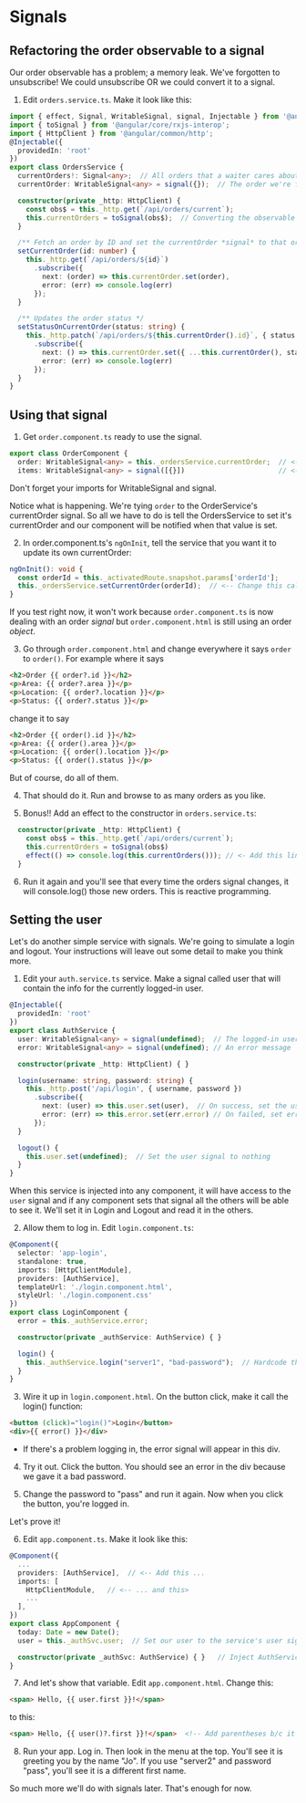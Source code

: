 # Signals
<!-- Time: 20min -->

## Refactoring the order observable to a signal
Our order observable has a problem; a memory leak. We've forgotten to unsubscribe! We could  unsubscribe OR we could convert it to a signal.

1. Edit `orders.service.ts`. Make it look like this:
```typescript
import { effect, Signal, WritableSignal, signal, Injectable } from '@angular/core';
import { toSignal } from '@angular/core/rxjs-interop';
import { HttpClient } from '@angular/common/http';
@Injectable({
  providedIn: 'root'
})
export class OrdersService {
  currentOrders!: Signal<any>;  // All orders that a waiter cares about
  currentOrder: WritableSignal<any> = signal({});  // The order we're focusing on right now

  constructor(private _http: HttpClient) {
    const obs$ = this._http.get(`/api/orders/current`);
    this.currentOrders = toSignal(obs$);  // Converting the observable to a signal
  }

  /** Fetch an order by ID and set the currentOrder *signal* to that order. */
  setCurrentOrder(id: number) {
    this._http.get(`/api/orders/${id}`)
      .subscribe({
        next: (order) => this.currentOrder.set(order),
        error: (err) => console.log(err)
      });
  }

  /** Updates the order status */
  setStatusOnCurrentOrder(status: string) {
    this._http.patch(`/api/orders/${this.currentOrder().id}`, { status: status })
      .subscribe({
        next: () => this.currentOrder.set({ ...this.currentOrder(), status: status }),
        error: (err) => console.log(err)
      });
  }
}
```

## Using that signal
1. Get `order.component.ts` ready to use the signal.
```typescript
export class OrderComponent {
  order: WritableSignal<any> = this._ordersService.currentOrder;  // <-- Change this line
  items: WritableSignal<any> = signal([{}])                       // <-- Add this line
```
Don't forget your imports for WritableSignal and signal.

Notice what is happening. We're tying `order` to the OrderService's currentOrder signal. So all we have to do is tell the OrdersService to set it's currentOrder and our component will be notified when that value is set.

2. In order.component.ts's `ngOnInit`, tell the service that you want it to update its own currentOrder:
```typescript
ngOnInit(): void {
  const orderId = this._activatedRoute.snapshot.params['orderId'];
  this._ordersService.setCurrentOrder(orderId);  // <-- Change this call
}
```

If you test right now, it won't work because `order.component.ts` is now dealing with an order *signal* but `order.component.html` is still using an order *object*.

3. Go through `order.component.html` and change everywhere it says `order` to `order()`. For example where it says
```html
<h2>Order {{ order?.id }}</h2>
<p>Area: {{ order?.area }}</p>
<p>Location: {{ order?.location }}</p>
<p>Status: {{ order?.status }}</p>
```
change it to say
```html
<h2>Order {{ order().id }}</h2>
<p>Area: {{ order().area }}</p>
<p>Location: {{ order().location }}</p>
<p>Status: {{ order().status }}</p>
```
But of course, do all of them.

4. That should do it. Run and browse to as many orders as you like.

5. Bonus!! Add an effect to the constructor in `orders.service.ts`:
```typescript
  constructor(private _http: HttpClient) {
    const obs$ = this._http.get(`/api/orders/current`);
    this.currentOrders = toSignal(obs$)
    effect(() => console.log(this.currentOrders())); // <- Add this line
  }
```
6. Run it again and you'll see that every time the orders signal changes, it will console.log() those new orders. This is reactive programming.

## Setting the user
Let's do another simple service with signals. We're going to simulate a login and logout. Your instructions will leave out some detail to make you think more.

1. Edit your `auth.service.ts` service. Make a signal called user that will contain the info for the currently logged-in user.
```typescript
@Injectable({
  providedIn: 'root'
})
export class AuthService {
  user: WritableSignal<any> = signal(undefined);  // The logged-in user 
  error: WritableSignal<any> = signal(undefined); // An error message

  constructor(private _http: HttpClient) { }

  login(username: string, password: string) {
    this._http.post('/api/login', { username, password })
      .subscribe({
        next: (user) => this.user.set(user),  // On success, set the user signal
        error: (err) => this.error.set(err.error) // On failed, set error signal
      });
  }

  logout() {
    this.user.set(undefined);  // Set the user signal to nothing
  }
}
```
When this service is injected into any component, it will have access to the `user` signal and if any component sets that signal all the others will be able to see it. We'll set it in Login and Logout and read it in the others.

2. Allow them to log in. Edit `login.component.ts`:
```typescript
@Component({
  selector: 'app-login',
  standalone: true,
  imports: [HttpClientModule],
  providers: [AuthService],
  templateUrl: './login.component.html',
  styleUrl: './login.component.css'
})
export class LoginComponent {
  error = this._authService.error;

  constructor(private _authService: AuthService) { }

  login() {
    this._authService.login("server1", "bad-password");  // Hardcode the credentials for now
  }
}
```

3. Wire it up in `login.component.html`. On the button click, make it call the login() function:
```html
<button (click)="login()">Login</button>
<div>{{ error() }}</div>
```
- If there's a problem logging in, the error signal will appear in this div.

4. Try it out. Click the button. You should see an error in the div because we gave it a bad password.

5. Change the password to "pass" and run it again. Now when you click the button, you're logged in.

Let's prove it!

6. Edit `app.component.ts`. Make it look like this:
```typescript
@Component({
  ...
  providers: [AuthService],  // <-- Add this ...
  imports: [
    HttpClientModule,   // <-- ... and this>
    ...
  ],
})
export class AppComponent {
  today: Date = new Date();
  user = this._authSvc.user;  // Set our user to the service's user signal

  constructor(private _authSvc: AuthService) { }   // Inject AuthService
}
```

7. And let's show that variable. Edit `app.component.html`. Change this:
```html
<span> Hello, {{ user.first }}!</span>
```
to this:
```html
<span> Hello, {{ user()?.first }}!</span>  <!-- Add parentheses b/c it's a signal -->
```

8. Run your app. Log in. Then look in the menu at the top. You'll see it is greeting you by the name "Jo". If you use "server2" and password "pass", you'll see it is a different first name.

So much more we'll do with signals later. That's enough for now.
